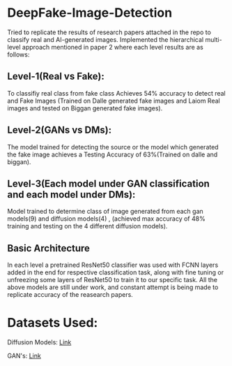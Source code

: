 # DeepFake-Image-Detection
Tried to replicate the results of research papers attached in the repo to classify real and AI-generated images.
Implemented the hierarchical multi-level approach mentioned in paper 2 where each level results are as follows:

## Level-1(Real vs Fake):
To classifiy real class from fake class Achieves 54% accuracy to detect real and Fake Images (Trained on Dalle generated fake images and Laiom Real images and tested on Biggan generated fake images).

## Level-2(GANs vs DMs):
The model trained for detecting the source or the model which generated the fake image achieves a Testing Accuracy of 63%(Trained on dalle and biggan).

## Level-3(Each model under GAN classification and each model under DMs): 
Model trained to determine class of image generated from each gan models(9) and diffusion models(4) , (achieved max accuracy of 48% training and testing on the 4 different diffusion models).

## Basic Architecture
In each level a pretrained ResNet50 classifier was used with FCNN layers added in the end for respective classification task, along with fine tuning or unfreezing some layers of ResNet50 to train it to our specific task.
All the above models are still under work, and constant attempt is being made to replicate accuracy of the reasearch papers.

# Datasets Used:

Diffusion Models: [Link](https://drive.google.com/file/d/1FXlGIRh_Ud3cScMgSVDbEWmPDmjcrm1t/view)

GAN's: [Link](https://drive.google.com/file/d/1z_fD3UKgWQyOTZIBbYSaQ-hz4AzUrLC1/view)





